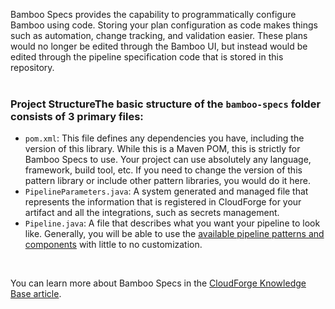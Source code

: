 Bamboo Specs provides the capability to programmatically configure Bamboo using code. Storing your plan configuration as code makes things such as automation, change tracking, and validation easier. These plans would no longer be edited through the Bamboo UI, but instead would be edited through the pipeline specification code that is stored in this repository.
<br />
<br />
### Project StructureThe basic structure of the `bamboo-specs` folder consists of 3 primary files:
- `pom.xml`: This file defines any dependencies you have, including the version of this library. While this is a Maven POM, this is strictly for Bamboo Specs to use. Your project can use absolutely any language, framework, build tool, etc. If you need to change the version of this pattern library or include other pattern libraries, you would do it here.
- `PipelineParameters.java`: A system generated and managed file that represents the information that is registered in CloudForge for your artifact and all the integrations, such as secrets management.
- `Pipeline.java`: A file that describes what you want your pipeline to look like. Generally, you will be able to use the [available pipeline patterns and components](https://git.forge.lmig.com/projects/CLOUDFORGE/repos/bamboo-pipeline-patterns/browse/README.md) with little to no customization.

&nbsp;

You can learn more about Bamboo Specs in the [CloudForge Knowledge Base article](https://docs.forge.lmig.com/articles/specs/overview).